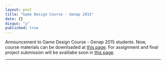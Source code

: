 ```yaml
---
layout: post
title: "Game Design Course - Genap 2015"
date: {}
disqus: "y"
published: true
---
```


Announcement to Game Design Course - Genap 2015 students.
Now, course materials can be downloaded at [this page](http://eadams.ubgamelab.org/course).
For assignment and final project submission will be avalilabe soon in [this page](http://eadams.ubgamelab.org/course).

---